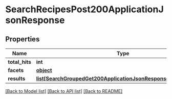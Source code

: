 # SearchRecipesPost200ApplicationJsonResponse

## Properties
Name | Type | Description | Notes
------------ | ------------- | ------------- | -------------
**total_hits** | **int** |  | [optional] 
**facets** | [**object**](.md) |  | [optional] 
**results** | [**list[SearchGroupedGet200ApplicationJsonResponseRecipesResults]**](SearchGroupedGet200ApplicationJsonResponseRecipesResults.md) |  | [optional] 

[[Back to Model list]](../README.md#documentation-for-models) [[Back to API list]](../README.md#documentation-for-api-endpoints) [[Back to README]](../README.md)


